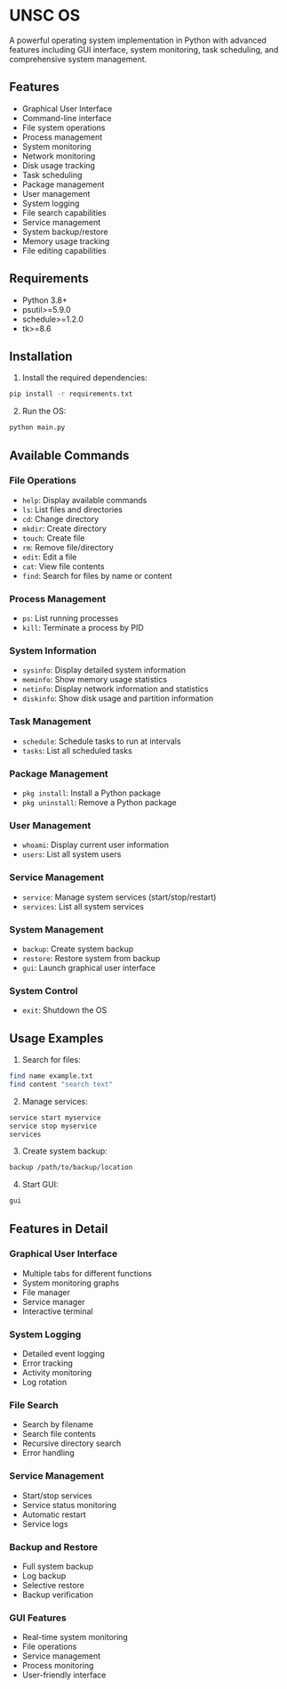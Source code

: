 # UNSC OS

A powerful operating system implementation in Python with advanced features including GUI interface, system monitoring, task scheduling, and comprehensive system management.

## Features
- Graphical User Interface
- Command-line interface
- File system operations
- Process management
- System monitoring
- Network monitoring
- Disk usage tracking
- Task scheduling
- Package management
- User management
- System logging
- File search capabilities
- Service management
- System backup/restore
- Memory usage tracking
- File editing capabilities

## Requirements
- Python 3.8+
- psutil>=5.9.0
- schedule>=1.2.0
- tk>=8.6

## Installation
1. Install the required dependencies:
```bash
pip install -r requirements.txt
```

2. Run the OS:
```bash
python main.py
```

## Available Commands

### File Operations
- `help`: Display available commands
- `ls`: List files and directories
- `cd`: Change directory
- `mkdir`: Create directory
- `touch`: Create file
- `rm`: Remove file/directory
- `edit`: Edit a file
- `cat`: View file contents
- `find`: Search for files by name or content

### Process Management
- `ps`: List running processes
- `kill`: Terminate a process by PID

### System Information
- `sysinfo`: Display detailed system information
- `meminfo`: Show memory usage statistics
- `netinfo`: Display network information and statistics
- `diskinfo`: Show disk usage and partition information

### Task Management
- `schedule`: Schedule tasks to run at intervals
- `tasks`: List all scheduled tasks

### Package Management
- `pkg install`: Install a Python package
- `pkg uninstall`: Remove a Python package

### User Management
- `whoami`: Display current user information
- `users`: List all system users

### Service Management
- `service`: Manage system services (start/stop/restart)
- `services`: List all system services

### System Management
- `backup`: Create system backup
- `restore`: Restore system from backup
- `gui`: Launch graphical user interface

### System Control
- `exit`: Shutdown the OS

## Usage Examples

1. Search for files:
```bash
find name example.txt
find content "search text"
```

2. Manage services:
```bash
service start myservice
service stop myservice
services
```

3. Create system backup:
```bash
backup /path/to/backup/location
```

4. Start GUI:
```bash
gui
```

## Features in Detail

### Graphical User Interface
- Multiple tabs for different functions
- System monitoring graphs
- File manager
- Service manager
- Interactive terminal

### System Logging
- Detailed event logging
- Error tracking
- Activity monitoring
- Log rotation

### File Search
- Search by filename
- Search file contents
- Recursive directory search
- Error handling

### Service Management
- Start/stop services
- Service status monitoring
- Automatic restart
- Service logs

### Backup and Restore
- Full system backup
- Log backup
- Selective restore
- Backup verification

### GUI Features
- Real-time system monitoring
- File operations
- Service management
- Process monitoring
- User-friendly interface
